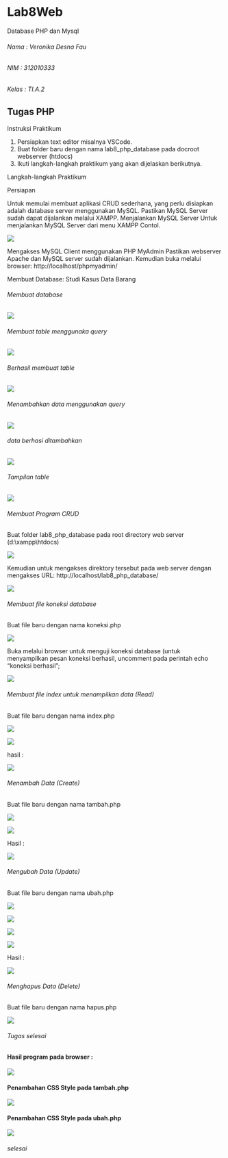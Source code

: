 # Lab8Web
Database PHP dan Mysql

###### Nama : Veronika Desna Fau
###### NIM : 312010333
###### Kelas : TI.A.2

## Tugas PHP

Instruksi Praktikum

1. Persiapkan text editor misalnya VSCode.
2. Buat folder baru dengan nama lab8_php_database pada docroot webserver 
(htdocs)
3. Ikuti langkah-langkah praktikum yang akan dijelaskan berikutnya.

Langkah-langkah Praktikum

Persiapan

Untuk memulai membuat aplikasi CRUD sederhana, yang perlu disiapkan adalah 
database server menggunakan MySQL. Pastikan MySQL Server sudah dapat dijalankan 
melalui XAMPP.
Menjalankan MySQL Server
Untuk menjalankan MySQL Server dari menu XAMPP Contol.

![](img/1%20satu.jpg)

Mengakses MySQL Client menggunakan PHP MyAdmin
Pastikan webserver Apache dan MySQL server sudah dijalankan. Kemudian buka 
melalui browser: http://localhost/phpmyadmin/

Membuat Database: Studi Kasus Data Barang

###### Membuat database

![](img/2%20buatdb.jpg)

###### Membuat table menggunaka query

![](img/3%20query.jpg)

###### Berhasil membuat table

![](img/4%20succesful.jpg)

###### Menambahkan data menggunakan query

![](img/5%20menambahkan.jpg)

###### data berhasi ditambahkan

![](img/6%20created.jpg)

###### Tampilan table

![](img/7%20created.jpg)

###### Membuat Program CRUD

Buat folder lab8_php_database pada root directory web server (d:\xampp\htdocs)

![](img/8%20htdocs.jpg)

Kemudian untuk mengakses direktory tersebut pada web server dengan mengakses URL: 
http://localhost/lab8_php_database/

![](img/9%20chrome.jpg)

###### Membuat file koneksi database

Buat file baru dengan nama koneksi.php

![](img/10%20koneksi.jpg)

Buka melalui browser untuk menguji koneksi database (untuk menyampilkan pesan 
koneksi berhasil, uncomment pada perintah echo “koneksi berhasil”; 

![](img/10%20koneksichrome.jpg)

###### Membuat file index untuk menampilkan data (Read)

Buat file baru dengan nama index.php

![](img/11%20vsc.jpg)

![](img/12%20vsc.jpg)

hasil :

![](img/13%20hasil.jpg)

###### Menambah Data (Create)

Buat file baru dengan nama tambah.php

![](img/14%20a.jpg)

![](img/14%20b.jpg)

Hasil :

![](img/14%20tambah.jpg)

###### Mengubah Data (Update)

Buat file baru dengan nama ubah.php

![](img/15%20ubahdata.jpg)

![](img/15%20ubahdata2.jpg)

![](img/15%20ubahdata3.jpg)

![](img/15%20ubahdata4.jpg)

Hasil :

![](img/15%20ubahdata5.jpg)

###### Menghapus Data (Delete)

Buat file baru dengan nama hapus.php

![](img/16%20hapusdata5.jpg)

###### Tugas selesai

#### Hasil program pada browser :

![](img/index%20php1.jpg)

#### Penambahan CSS Style pada tambah.php

![](img/tambah%20barang1.jpg)

#### Penambahan CSS Style pada ubah.php
![](img/ubah%20barang%20barang1.jpg)

###### selesai



